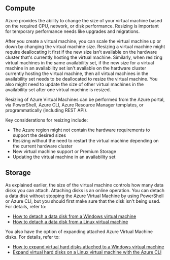 ## Compute

Azure provides the ability to change the size of your virtual machine based on the required CPU, network, or disk performance. Resizing is important for temporary performance needs like upgrades and migrations.

After you create a virtual machine, you can scale the virtual machine up or down by changing the virtual machine size. Resizing a virtual machine might require deallocating it first if the new size isn't available on the hardware cluster that's currently hosting the virtual machine. Similarly, when resizing virtual machines in the same availability set, if the new size for a virtual machine in an availability set isn't available on the hardware cluster currently hosting the virtual machine, then all virtual machines in the availability set needs to be deallocated to resize the virtual machine. You also might need to update the size of other virtual machines in the availability set after one virtual machine is resized.

Resizing of Azure Virtual Machines can be performed from the Azure portal, via PowerShell, Azure CLI, Azure Resource Manager templates, or programmatically (including REST API).

Key considerations for resizing include:

- The Azure region might not contain the hardware requirements to support the desired sizes
- Resizing without the need to restart the virtual machine depending on the current hardware cluster
- New virtual machine support or Premium Storage
- Updating the virtual machine in an availability set

## Storage

As explained earlier, the size of the virtual machine controls how many data disks you can attach. Attaching disks is an online operation. You can detach a data disk without stopping the Azure Virtual Machine by using PowerShell or Azure CLI, but you should first make sure that the disk isn't being used. For details, refer to:

- [How to detach a data disk from a Windows virtual machine](/azure/virtual-machines/windows/detach-disk)
- [How to detach a data disk from a Linux virtual machine](/azure/virtual-machines/linux/detach-disk)

You also have the option of expanding attached Azure Virtual Machine disks. For details, refer to:

- [How to expand virtual hard disks attached to a Windows virtual machine](/azure/virtual-machines/windows/expand-os-disk)
- [Expand virtual hard disks on a Linux virtual machine with the Azure CLI](/azure/virtual-machines/linux/expand-disks)
